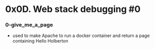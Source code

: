 # 0x0D. Web stack debugging #0
### 0-give_me_a_page
- used to make Apache to run a docker container and return a page containing Hello Holberton
